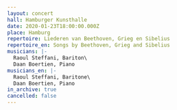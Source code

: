 ```yaml
---
layout: concert
hall: Hamburger Kunsthalle
date: 2020-01-23T18:00:00.000Z
place: Hamburg
repertoire: Liederen van Beethoven, Grieg en Sibelius
repertoire_en: Songs by Beethoven, Grieg and Sibelius
musicians: |-
  Raoul Steffani, Bariton\
  Daan Boertien, Piano
musicians_en: |-
  Raoul Steffani, Baritone\
  Daan Boertien, Piano
in_archive: true
cancelled: false
---
```

